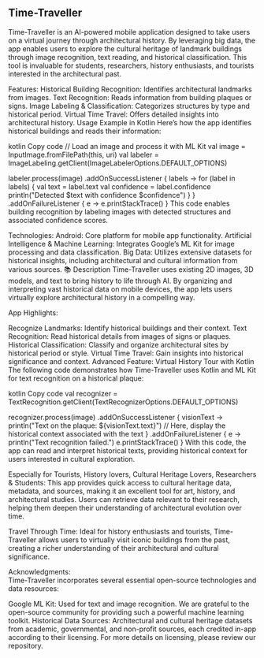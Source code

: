 Time-Traveller
---------------
Time-Traveller is an AI-powered mobile application designed to take users on a virtual journey through architectural history. By leveraging big data, the app enables users to explore the cultural heritage of landmark buildings through image recognition, text reading, and historical classification. This tool is invaluable for students, researchers, history enthusiasts, and tourists interested in the architectural past.

Features: 
Historical Building Recognition: Identifies architectural landmarks from images.
Text Recognition: Reads information from building plaques or signs.
Image Labeling & Classification: Categorizes structures by type and historical period.
Virtual Time Travel: Offers detailed insights into architectural history.
Usage Example in Kotlin
Here’s how the app identifies historical buildings and reads their information:

kotlin
Copy code
// Load an image and process it with ML Kit
val image = InputImage.fromFilePath(this, uri)
val labeler = ImageLabeling.getClient(ImageLabelerOptions.DEFAULT_OPTIONS)

labeler.process(image)
    .addOnSuccessListener { labels ->
        for (label in labels) {
            val text = label.text
            val confidence = label.confidence
            println("Detected $text with confidence $confidence")
        }
    }
    .addOnFailureListener { e ->
        e.printStackTrace()
    }
This code enables building recognition by labeling images with detected structures and associated confidence scores.

Technologies: 
Android: Core platform for mobile app functionality.
Artificial Intelligence & Machine Learning: Integrates Google’s ML Kit for image processing and data classification.
Big Data: Utilizes extensive datasets for historical insights, including architectural and cultural information from various sources.
📚 Description
Time-Traveller uses existing 2D images, 3D models, and text to bring history to life through AI. By organizing and interpreting vast historical data on mobile devices, the app lets users virtually explore architectural history in a compelling way.

App Highlights: 

Recognize Landmarks: Identify historical buildings and their context.
Text Recognition: Read historical details from images of signs or plaques.
Historical Classification: Classify and organize architectural sites by historical period or style.
Virtual Time Travel: Gain insights into historical significance and context.
Advanced Feature: Virtual History Tour with Kotlin
The following code demonstrates how Time-Traveller uses Kotlin and ML Kit for text recognition on a historical plaque:

kotlin
Copy code
val recognizer = TextRecognition.getClient(TextRecognizerOptions.DEFAULT_OPTIONS)

recognizer.process(image)
    .addOnSuccessListener { visionText ->
        println("Text on the plaque: ${visionText.text}")
        // Here, display the historical context associated with the text
    }
    .addOnFailureListener { e ->
        println("Text recognition failed.")
        e.printStackTrace()
    }
With this code, the app can read and interpret historical texts, providing historical context for users interested in cultural exploration.

Especially for Tourists, History lovers, Cultural Heritage Lovers, Researchers & Students: 
This app provides quick access to cultural heritage data, metadata, and sources, making it an excellent tool for art, history, and architectural studies. Users can retrieve data relevant to their research, helping them deepen their understanding of architectural evolution over time.

Travel Through Time: 
Ideal for history enthusiasts and tourists, Time-Traveller allows users to virtually visit iconic buildings from the past, creating a richer understanding of their architectural and cultural significance.

Acknowledgments:  
Time-Traveller incorporates several essential open-source technologies and data resources:

Google ML Kit: Used for text and image recognition. We are grateful to the open-source community for providing such a powerful machine learning toolkit.
Historical Data Sources: Architectural and cultural heritage datasets from academic, governmental, and non-profit sources, each credited in-app according to their licensing.
For more details on licensing, please review our repository.
